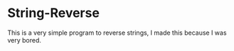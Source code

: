 # String-Reverse
This is a very simple program to reverse strings, I made this because I was very bored.
